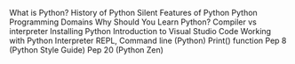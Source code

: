 What is Python?
History of Python
Silent Features of Python
Python Programming Domains
Why Should You Learn Python?
Compiler vs interpreter
Installing Python
Introduction to Visual Studio Code
Working with Python Interpreter 
REPL, Command line (Python)
Print() function
Pep 8 (Python Style Guide)
Pep 20 (Python Zen)



